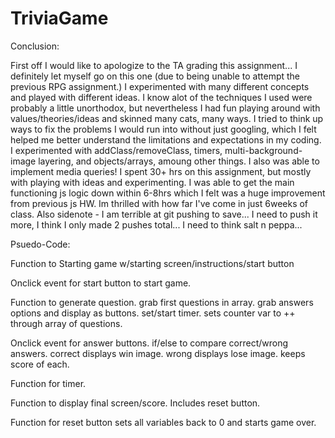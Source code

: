 # TriviaGame


Conclusion:

First off I would like to apologize to the TA grading this assignment... I definitely let myself go on this one (due to being unable to attempt the previous RPG assignment.) I experimented with many different concepts and played with different ideas. I know alot of the techniques I used were probably a little unorthodox, but nevertheless I had fun playing around with values/theories/ideas and skinned many cats, many ways. I tried to think up ways to fix the problems I would run into without just googling, which I felt helped me better understand the limitations and expectations in my coding. I experimented with addClass/removeClass, timers, multi-background-image layering, and objects/arrays, amoung other things. I also was able to implement media queries! I spent 30+ hrs on this assignment, but mostly with playing with ideas and experimenting. I was able to get the main functioning js logic down within 6-8hrs which I felt was a huge improvement from previous js HW. Im thrilled with how far I've come in just 6weeks of class. Also sidenote - I am terrible at git pushing to save... I need to push it more, I think I only made 2 pushes total... I need to think salt n peppa...


Psuedo-Code:

Function to Starting game w/starting screen/instructions/start button

Onclick event for start button to start game.

Function to generate question.
    grab first questions in array.
    grab answers options and display as buttons.
    set/start timer.
    sets counter var to ++ through array of questions.

Onclick event for answer buttons.
    if/else to compare correct/wrong answers.
    correct displays win image.
    wrong displays lose image.
    keeps score of each.

Function for timer.

Function to display final screen/score.
    Includes reset button.

Function for reset button
    sets all variables back to 0 and starts game over.

